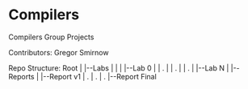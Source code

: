# Compilers
Compilers Group Projects

Contributors:
	Gregor Smirnow
	
	

Repo Structure:
	Root
	  |
	  |--Labs
	  |   |
	  |   |--Lab 0
	  |	  |   .
	  |	  |   .
	  |	  |   .
	  |	  |--Lab N
	  |
	  |--Reports
		  |
		  |--Report v1
		  |   .
		  |   .
		  |   .
		  |--Report Final